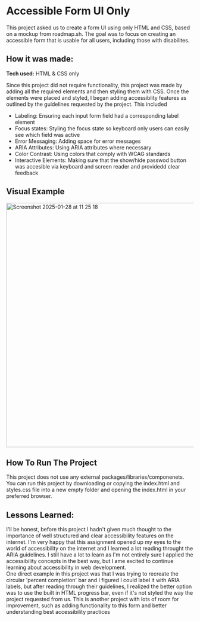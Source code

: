 # Accessible Form UI Only
This project asked us to create a form UI using only HTML and CSS, based on a mockup from roadmap.sh. The goal was to focus on creating an accessible form that is usable for
all users, including those with disabilites. 

## How it was made:

**Tech used:** HTML & CSS only

Since this project did not require functionality, this project was made by adding all the required elements and then styling them with CSS. Once the elements were placed and 
styled, I began adding accessiblity features as outlined by the guidelines requested by the project. This included
- Labeling: Ensuring each input form field had a corresponding label element
- Focus states: Styling the focus state so keyboard only users can easily see which field was active
- Error Messaging: Adding space for error messages
- ARIA Attributes: Using ARIA attributes where necessary
- Color Contrast: Using colors that comply with WCAG standards
- Interactive Elements: Making sure that the show/hide passwod button was accesible via keyboard and screen reader and providedd clear feedback

## Visual Example
<img width="654" alt="Screenshot 2025-01-28 at 11 25 18" src="https://github.com/user-attachments/assets/e34ccc79-6296-4074-bb23-3b099ac23272" />

## How To Run The Project

This project does not use any external packages/libraries/componenets. You can run this project by downloading or copying the index.html and styles.css file into a new empty folder
and opening the index.html in your preferred browser.

## Lessons Learned:

I'll be honest, before this project I hadn't given much thought to the importance of well structured and clear accessibility features on the internet. I'm very happy that this
assignment opened up my eyes to the world of accessibility on the internet and I learned a lot reading throught the ARIA guidelines. I still have a lot to learn as I'm not entirely
sure I applied the accessibility concepts in the best way, but I ame excited to continue learning about accessibility in web development.
<br>
One direct example in this project was that I was trying to recreate the circular 'percent completion' bar and I figured I could label it with ARIA labels, but after
reading through their guidelines, I realized the better option was to use the built in HTML progress bar, even if it's not styled the way the project requested from us. This is
another project with lots of room for improvement, such as adding functionality to this form and better understanding best accessibility practices
